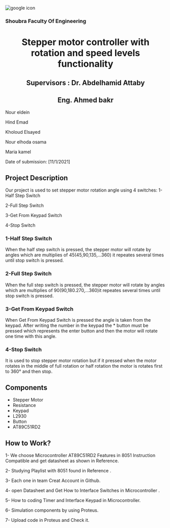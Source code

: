 ![google icon](https://th.bing.com/th/id/Rcbc91b79e3dd4579132f53c0133708a8?rik=Rd2rkYu9n98nfg&riu=http%3a%2f%2fwww.bu.edu.eg%2fportal%2fuploads%2fNewsImgs%2f1486454345.jpg&ehk=cGdMNJ0HatPPFD%2b1sM06OhCTR1bQiLc%2bEPYOJA2cPcc%3d&risl=&pid=ImgRaw)

   ### Shoubra Faculty Of Engineering
   
   

 <h1 align="center">  Stepper motor controller with rotation and speed levels functionality </h1>

  
 <h2 align="center"> Supervisors : Dr. Abdelhamid Attaby </h2>
 <h2 align="center">Eng. Ahmed bakr</h2>
 
<p align="left">
   Nour eldein
</p>
<p align="left">
   Hind Emad
</p>
<p align="left">
  Kholoud Elsayed
</p>
<p align="left">
   Nour elhoda osama
</p>
<p align="left">
Maria kamel  
</p>
<p align="left">
  Date of submission: [11/1/2021]
</p>

## Project Description
Our project is used to set stepper motor rotation angle using 4 switches:
1-Half Step Switch

2-Full Step Switch

3-Get From Keypad Switch

4-Stop Switch
### 1-Half Step Switch
When the half step switch is pressed, the stepper motor will rotate by angles which are multiplies of 45(45,90,135,...360) it repeates several times until stop switch is pressed.
### 2-Full Step Switch
When the full step switch is pressed, the stepper motor will rotate by angles which are multiplies of 90(90,180.270,...360)it repeates several times until stop switch is pressed.
### 3-Get From Keypad Switch
When Get From Keypad Switch is pressed the angle is taken from the keypad. After writing the number in the keypad the * button must be pressed which represents the enter button and then the motor will rotate one time with this angle.
### 4-Stop Switch
It is used to stop stepper motor rotation but if it pressed when the motor rotates in the middle of full rotation or half rotation the motor is rotates first to 360° and then stop.


 ## Components
- Stepper Motor
- Resistance
- Keypad
- L2930
- Button
- AT89C51RD2


## How to Work?
1- We choose Microcontroller AT89C51RD2 Features in 8051 Instruction Compatible and get datasheet as shown in Reference.

2- Studying Playlist with 8051 found in Reference .

3- Each one in team Creat Account in Github.

4- open Datasheet and Get How to Interface Switches in Microcontroller .

5- How to coding Timer and Interface Keypad in Microcontroller.

6- Simulation components by using Proteus.

7- Upload code in Proteus and Check it.




